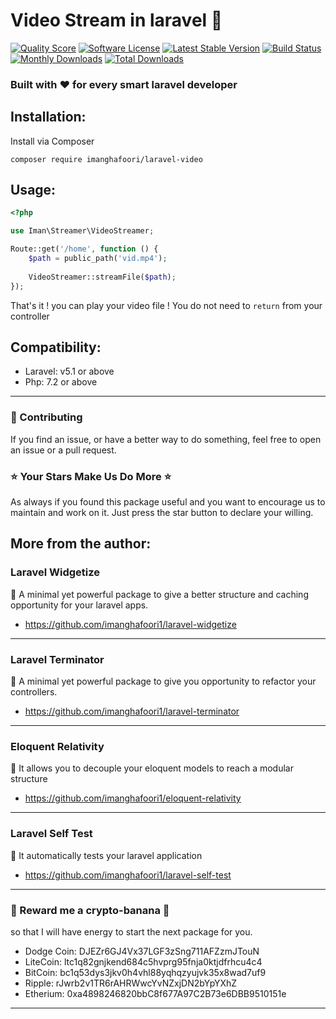 # Video Stream in laravel 🎥 

<a href="https://scrutinizer-ci.com/g/imanghafoori1/laravel-video"><img src="https://img.shields.io/scrutinizer/g/imanghafoori1/laravel-video.svg?style=round-square" alt="Quality Score"></img></a>
[![Software License](https://img.shields.io/badge/license-MIT-blue.svg?style=round-square)](LICENSE.md)
[![Latest Stable Version](https://poser.pugx.org/imanghafoori/laravel-video/v/stable)](https://packagist.org/packages/imanghafoori/laravel-video)
[![Build Status](https://scrutinizer-ci.com/g/imanghafoori1/laravel-video/badges/build.png?b=master)](https://scrutinizer-ci.com/g/imanghafoori1/laravel-video/build-status/master)
[![Monthly Downloads](https://poser.pugx.org/imanghafoori/laravel-video/d/monthly)](https://packagist.org/packages/imanghafoori/laravel-video)
[![Total Downloads](https://poser.pugx.org/imanghafoori/laravel-video/downloads)](https://packagist.org/packages/imanghafoori/laravel-video)

### Built with :heart: for every smart laravel developer


## Installation:

Install via Composer

    composer require imanghafoori/laravel-video

## Usage:

```php
<?php

use Iman\Streamer\VideoStreamer;

Route::get('/home', function () {
    $path = public_path('vid.mp4');
    
    VideoStreamer::streamFile($path);
});

```

That's it ! you can play your video file !
You do not need to `return` from your controller

## Compatibility:

- Laravel: v5.1 or above
- Php: 7.2 or above

--------------------

### :raising_hand: Contributing 
If you find an issue, or have a better way to do something, feel free to open an issue or a pull request.

### :star: Your Stars Make Us Do More :star:
As always if you found this package useful and you want to encourage us to maintain and work on it. Just press the star button to declare your willing.



## More from the author:

### Laravel Widgetize

 :gem: A minimal yet powerful package to give a better structure and caching opportunity for your laravel apps.

- https://github.com/imanghafoori1/laravel-widgetize

-----------------

### Laravel Terminator

 :gem: A minimal yet powerful package to give you opportunity to refactor your controllers.

- https://github.com/imanghafoori1/laravel-terminator

-----------------

### Eloquent Relativity

:gem: It allows you to decouple your eloquent models to reach a modular structure

- https://github.com/imanghafoori1/eloquent-relativity

----------------

### Laravel Self Test

:gem: It automatically tests your laravel application

- https://github.com/imanghafoori1/laravel-self-test

----------------


### 🍌 Reward me a crypto-banana 🍌
so that I will have energy to start the next package for you.

- Dodge Coin: DJEZr6GJ4Vx37LGF3zSng711AFZzmJTouN
- LiteCoin: ltc1q82gnjkend684c5hvprg95fnja0ktjdfrhcu4c4
- BitCoin: bc1q53dys3jkv0h4vhl88yqhqzyujvk35x8wad7uf9
- Ripple: rJwrb2v1TR6rAHRWwcYvNZxjDN2bYpYXhZ
- Etherium: 0xa4898246820bbC8f677A97C2B73e6DBB9510151e

--------------
